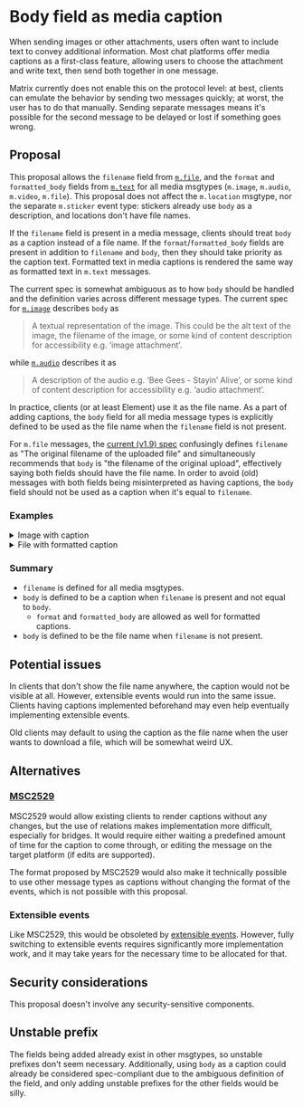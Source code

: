 # Body field as media caption

When sending images or other attachments, users often want to include text to
convey additional information. Most chat platforms offer media captions as a
first-class feature, allowing users to choose the attachment and write text,
then send both together in one message.

Matrix currently does not enable this on the protocol level: at best, clients
can emulate the behavior by sending two messages quickly; at worst, the user
has to do that manually. Sending separate messages means it's possible for
the second message to be delayed or lost if something goes wrong.

## Proposal

This proposal allows the `filename` field from [`m.file`], and the `format` and
`formatted_body` fields from [`m.text`] for all media msgtypes (`m.image`,
`m.audio`, `m.video`, `m.file`). This proposal does not affect the `m.location`
msgtype, nor the separate `m.sticker` event type: stickers already use `body`
as a description, and locations don't have file names.

If the `filename` field is present in a media message, clients should treat
`body` as a caption instead of a file name. If the `format`/`formatted_body`
fields are present in addition to `filename` and `body`, then they should take
priority as the caption text. Formatted text in media captions is rendered the
same way as formatted text in `m.text` messages.

The current spec is somewhat ambiguous as to how `body` should be handled and
the definition varies across different message types. The current spec for
[`m.image`] describes `body` as

> A textual representation of the image. This could be the alt text of the
> image, the filename of the image, or some kind of content description for
> accessibility e.g. ‘image attachment’.

while [`m.audio`] describes it as

> A description of the audio e.g. ‘Bee Gees - Stayin’ Alive’, or some kind of
> content description for accessibility e.g. ‘audio attachment’.

In practice, clients (or at least Element) use it as the file name. As a part
of adding captions, the `body` field for all media message types is explicitly
defined to be used as the file name when the `filename` field is not present.

For `m.file` messages, the [current (v1.9) spec][`m.file`] confusingly defines
`filename` as "The original filename of the uploaded file" and simultaneously
recommends that `body` is "the filename of the original upload", effectively
saying both fields should have the file name. In order to avoid (old) messages
with both fields being misinterpreted as having captions, the `body` field
should not be used as a caption when it's equal to `filename`.

[`m.file`]: https://spec.matrix.org/v1.9/client-server-api/#mfile
[`m.text`]: https://spec.matrix.org/v1.9/client-server-api/#mtext
[`m.image`]: https://spec.matrix.org/v1.9/client-server-api/#mimage
[`m.audio`]: https://spec.matrix.org/v1.9/client-server-api/#maudio

### Examples
<details>
<summary>Image with caption</summary>

```json
{
    "msgtype": "m.image",
    "url": "mxc://maunium.net/HaIrXlnKfEEHvMNKzuExiYlv"
    "filename": "cat.jpeg",
    "body": "this is a cat picture :3",
    "info": {
        "w": 479,
        "h": 640,
        "mimetype": "image/jpeg",
        "size": 27253
    },
    "m.mentions": {}
}
```

</details>
<details>
<summary>File with formatted caption</summary>

```json
{
    "msgtype": "m.file",
    "url": "mxc://maunium.net/TizWsLhHfDCETKRXdDwHoAGn",
    "filename": "hello.txt",
    "body": "this caption is longer than the file itself 🤔",
    "format": "org.matrix.custom.html",
    "formatted_body": "this <strong>caption</strong> is longer than the file itself 🤔",
    "info": {
        "mimetype": "text/plain",
        "size": 14
    },
    "m.mentions": {}
}
```

</details>

### Summary
* `filename` is defined for all media msgtypes.
* `body` is defined to be a caption when `filename` is present and not equal to `body`.
  * `format` and `formatted_body` are allowed as well for formatted captions.
* `body` is defined to be the file name when `filename` is not present.

## Potential issues

In clients that don't show the file name anywhere, the caption would not be
visible at all. However, extensible events would run into the same issue.
Clients having captions implemented beforehand may even help eventually
implementing extensible events.

Old clients may default to using the caption as the file name when the user
wants to download a file, which will be somewhat weird UX.

## Alternatives

### [MSC2529](https://github.com/matrix-org/matrix-spec-proposals/pull/2529)

MSC2529 would allow existing clients to render captions without any changes,
but the use of relations makes implementation more difficult, especially for
bridges. It would require either waiting a predefined amount of time for the
caption to come through, or editing the message on the target platform (if
edits are supported).

The format proposed by MSC2529 would also make it technically possible to use
other message types as captions without changing the format of the events,
which is not possible with this proposal.

### Extensible events

Like MSC2529, this would be obsoleted by [extensible events](https://github.com/matrix-org/matrix-spec-proposals/pull/3552).
However, fully switching to extensible events requires significantly more
implementation work, and it may take years for the necessary time to be
allocated for that.

## Security considerations

This proposal doesn't involve any security-sensitive components.

## Unstable prefix

The fields being added already exist in other msgtypes, so unstable prefixes
don't seem necessary. Additionally, using `body` as a caption could already be
considered spec-compliant due to the ambiguous definition of the field, and
only adding unstable prefixes for the other fields would be silly.
